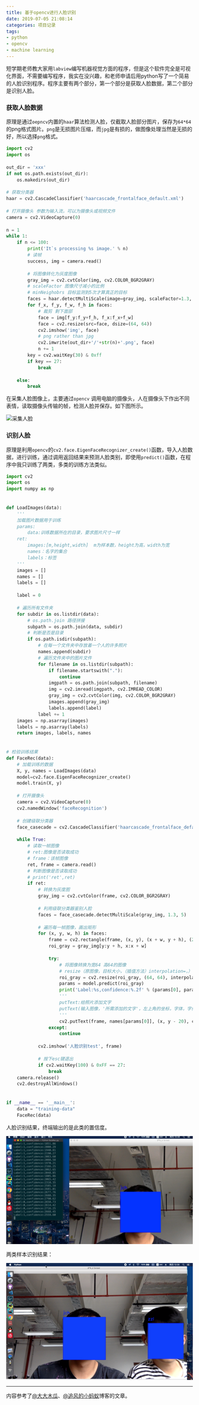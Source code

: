 ```yaml
---
title: 基于opencv进行人脸识别
date: 2019-07-05 21:08:14
categories: 项目记录
tags: 
- python
- opencv
- machine learning
---
```


短学期老师教大家用`labview`编写机器视觉方面的程序，但是这个软件完全是可视化界面，不需要编写程序，我实在没兴趣，和老师申请后用python写了一个简易的人脸识别程序。程序主要有两个部分，第一个部分是获取人脸数据，第二个部分是识别人脸。

### 获取人脸数据

原理是通过`oepncv`内置的`haar`算法检测人脸，仅截取人脸部分图片，保存为`64*64`的png格式图片。`png`是无损图片压缩，而`jpg`是有损的，做图像处理当然是无损的好，所以选择`png`格式。

```python
import cv2
import os

out_dir = 'xxx'
if not os.path.exists(out_dir):
    os.makedirs(out_dir)

# 获取分类器
haar = cv2.CascadeClassifier('haarcascade_frontalface_default.xml')

# 打开摄像头 参数为输入流，可以为摄像头或视频文件
camera = cv2.VideoCapture(0)

n = 1
while 1:
    if n <= 100:
        print('It`s processing %s image.' % n)
        # 读帧
        success, img = camera.read()

        # 将图像转化为灰度图像
        gray_img = cv2.cvtColor(img, cv2.COLOR_BGR2GRAY)
        # scaleFactor 图像尺寸减小的比例
        # minNeighobrs 目标监测到5次才算真正的目标
        faces = haar.detectMultiScale(image=gray_img, scaleFactor=1.3, minNeighbors=5)
        for f_x, f_y, f_w, f_h in faces:
            # 裁剪 剩下面部
            face = img[f_y:f_y+f_h, f_x:f_x+f_w]
            face = cv2.resize(src=face, dsize=(64, 64))
            cv2.imshow('img', face)
            # png rather than jpg
            cv2.imwrite(out_dir+'/'+str(n)+'.png', face)
            n += 1
        key = cv2.waitKey(30) & 0xff
        if key == 27:
            break

    else:
        break
```

在采集人脸图像上，主要通过`opencv` 调用电脑的摄像头，人在摄像头下作出不同表情，读取摄像头传输的帧，检测人脸并保存。如下图所示。

![采集人脸](https://raw.githubusercontent.com/februarysea/picbed/master/%E4%BA%BA%E8%84%B8%E8%AF%86%E5%88%AB2.png)

### 识别人脸

原理是利用`opencv`的`cv2.face.EigenFaceRecognizer_create()`函数，导入人脸数据，进行训练，通过调用返回结果来预测人脸类别，即使用`predict()`函数，在程序中我只训练了两类，多类的训练方法类似。

```python
import cv2
import os
import numpy as np


def LoadImages(data):
    '''
    加载图片数据用于训练
    params:
        data:训练数据所在的目录，要求图片尺寸一样
    ret:
        images:[m,height,width]  m为样本数，height为高，width为宽
        names：名字的集合
        labels：标签
    '''
    images = []
    names = []
    labels = []

    label = 0

    # 遍历所有文件夹
    for subdir in os.listdir(data):
        # os.path.join 路径拼接
        subpath = os.path.join(data, subdir)
        # 判断是否是目录
        if os.path.isdir(subpath):
            # 在每一个文件夹中存放着一个人的许多照片
            names.append(subdir)
            # 遍历文件夹中的图片文件
            for filename in os.listdir(subpath):
                if filename.startswith("."):
                    continue
                imgpath = os.path.join(subpath, filename)
                img = cv2.imread(imgpath, cv2.IMREAD_COLOR)
                gray_img = cv2.cvtColor(img, cv2.COLOR_BGR2GRAY)
                images.append(gray_img)
                labels.append(label)
            label += 1
    images = np.asarray(images)
    labels = np.asarray(labels)
    return images, labels, names


# 检验训练结果
def FaceRec(data):
    # 加载训练的数据
    X, y, names = LoadImages(data)
    model=cv2.face.EigenFaceRecognizer_create()
    model.train(X, y)

    # 打开摄像头
    camera = cv2.VideoCapture(0)
    cv2.namedWindow('faceRecognition')

    # 创建级联分类器
    face_casecade = cv2.CascadeClassifier('haarcascade_frontalface_default.xml')

    while True:
        # 读取一帧图像
        # ret:图像是否读取成功
        # frame：该帧图像
        ret, frame = camera.read()
        # 判断图像是否读取成功
        # print('ret',ret)
        if ret:
            # 转换为灰度图
            gray_img = cv2.cvtColor(frame, cv2.COLOR_BGR2GRAY)

            # 利用级联分类器鉴别人脸
            faces = face_casecade.detectMultiScale(gray_img, 1.3, 5)

            # 遍历每一帧图像，画出矩形
            for (x, y, w, h) in faces:
                frame = cv2.rectangle(frame, (x, y), (x + w, y + h), (255, 0, 0), 2)  # 蓝色
                roi_gray = gray_img[y:y + h, x:x + w]

                try:
                    # 将图像转换为宽64 高64的图像
                    # resize（原图像，目标大小，（插值方法）interpolation=，）
                    roi_gray = cv2.resize(roi_gray, (64, 64), interpolation=cv2.INTER_LINEAR)
                    params = model.predict(roi_gray)
                    print('Label:%s,confidence:%.2f' % (params[0], params[1]))
                    '''
                    putText:给照片添加文字
                    putText(输入图像，'所需添加的文字'，左上角的坐标，字体，字体大小，颜色，字体粗细)
                    '''
                    cv2.putText(frame, names[params[0]], (x, y - 20), cv2.FONT_HERSHEY_SIMPLEX, 1, 255, 2)
                except:
                    continue

            cv2.imshow('人脸识别test', frame)

            # 按下esc键退出
            if cv2.waitKey(100) & 0xFF == 27:
                break
    camera.release()
    cv2.destroyAllWindows()


if __name__ == '__main__':
    data = "training-data"
    FaceRec(data)
```

人脸识别结果，终端输出的是此类的置信度。

![人脸识别结果](https://raw.githubusercontent.com/februarysea/picbed/master/%E4%BA%BA%E8%84%B8%E8%AF%86%E5%88%AB1.png)

两类样本识别结果：

![两类样本识别结果 ](https://raw.githubusercontent.com/februarysea/picbed/master/%E4%BA%BA%E8%84%B8%E8%AF%86%E5%88%AB3.png)

------

内容参考了[@大大木瓜](https://www.cnblogs.com/do-hardworking/p/9867708.html)、[@追风的小蚂蚁](https://www.cnblogs.com/zhuifeng-mayi/p/9171383.html)博客的文章。